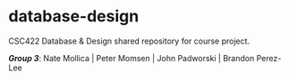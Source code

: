 # database-design

CSC422 Database &amp; Design shared repository for course project. 

**_Group 3_**: Nate Mollica | Peter Momsen | John Padworski | Brandon Perez-Lee
